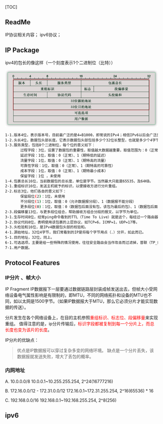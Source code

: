 [TOC]

## ReadMe

IP协议相关内容；
ipv6协议；



## IP Package

ipv4的包长的像这样（一个刻度表示1个二进制位（比特））

![这是一张图片](img/ip-packet.png)

```bash
1-1.版本4位，表示版本号，目前最广泛的是4=B1000，即常说的IPv4；相信IPv6以后会广泛应用，它能给世界上每个纽扣都分配一个IP地址。
1-2.头长4位，数据包头部长度。它表示数据包头部包括多少个32位长整型，也就是多少个4字节的数据。无选项则为5（红色部分）。
1-3.服务类型，包括8个二进制位，每个位的意义如下：
       过程字段：3位，设置了数据包的重要性，取值越大数据越重要，取值范围为：0（正常）~ 7（网络控制）
       延迟字段：1位，取值：0（正常）、1（期特低的延迟）
       流量字段：1位，取值：0（正常）、1（期特高的流量）
       可靠性字段：1位，取值：0（正常）、1（期特高的可靠性）
       成本字段：1位，取值：0（正常）、1（期特最小成本）
       保留字段：1位 ，未使用
1-4.包裹总长16位，当前数据包的总长度，单位是字节。当然最大只能是65535，及64KB。
2-1.重组标识16位，发送主机赋予的标识，以便接收方进行分片重组。
2-2.标志3位，他们各自的意义如下：
       保留段位(2)：1位，未使用
       不分段位(1)：1位，取值：0（允许数据报分段）、1（数据报不能分段）
       更多段位(0)：1位，取值：0（数据包后面没有包，该包为最后的包）、1（数据包后面有更多的包）
2-3.段偏移量13位，与更多段位组合，帮助接收方组合分段的报文，以字节为单位。
3-1.生存时间8位，经常ping命令看到的TTL（Time To Live）就是这个，每经过一个路由器，该值就减一，到零丢弃。
3-2.协议代码8位，表明使用该包裹的上层协议，如TCP=6，ICMP=1，UDP=17等。
3-3.头检验和16位，是IPv4数据包头部的校验和。
4-1.源始地址，32位4字节，我们常看到的IP是将每个字节用点（.）分开，如此而已。
5-1.目的地址，32位，同上。
6-1.可选选项，主要是给一些特殊的情况使用，往往安全路由会当作攻击而过滤掉，普联（TP_LINK）的TL-ER5110路由就能这么做。
7-1.用户数据。
```



## Protocol Features

### IP分片 、帧大小

IP Fragment
IP数据报下一层要通过数据链路层封装成帧发送出去，但帧大小受网络设备电气属性影响是有限制的，即MTU，不同的网络拓扑和设备的MTU也不同，如以太网是1500字节。（如果IP数据报大于MTU，那么它必须分片才能实现数据的传送）。

分片发生在各个网络设备上，在目的主机参照<font color=red>重组标识、标志位、段偏移量</font>来实现重组。
值得注意的是，ip分片传输后，<font color=red>标识字段都被复制到每一个分片上，而总长度也变为该片的长度</font>。

IP分片的优缺点：

> 优点是IP数据报可以穿过复杂多变的网络环境。
> 缺点是一个分片丢失，该数据报就发送失败，增大了丢包的概率。



### 内网地址

A. 10.0.0.0/8
10.0.0.1~10.255.255.254,        2^24(16777216)

B. 172.16.0.0/12 - 172.31.0.0/12
172.16.0.1~172.31.255.254,     2^16(65536) * 16

C. 192.168.0.0/16
192.168.0.1~192.168.255.254,  2^8(256)



## ipv6


